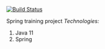 [![Build Status](https://app.travis-ci.com/vladislav-buivol/job4j_spring.svg?branch=main)](https://app.travis-ci.com/vladislav-buivol/job4j_spring)

Spring training project
<em> Technologies:</em>
<ol>
<li> Java 11</li>
<li> Spring</li>
</ol>



